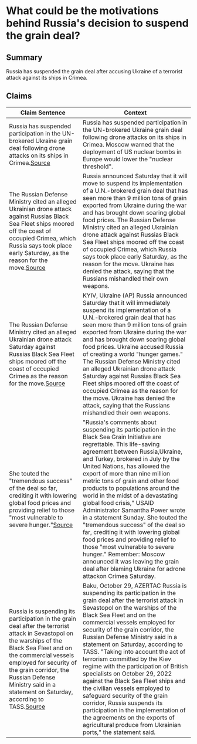 # What could be the motivations behind Russia's decision to suspend the grain deal?

## Summary
Russia has suspended the grain deal after accusing Ukraine of a terrorist attack against its ships in Crimea.

## Claims
| Claim Sentence | Context |
|---|---|
|Russia has suspended participation in the UN-brokered Ukraine grain deal following drone attacks on its ships in Crimea.<a href="https://www.news18.com/videos/ivideos/russia-suspends-ukraine-grain-deal-top-wagner-officer-killed-in-combat-putin-ends-mobilisation-6268975.html" target="_blank">Source</a>| Russia has suspended participation in the UN-brokered Ukraine grain deal following drone attacks on its ships in Crimea. Moscow warned that the deployment of US nuclear bombs in Europe would lower the "nuclear threshold".|
|The Russian Defense Ministry cited an alleged Ukrainian drone attack against Russias Black Sea Fleet ships moored off the coast of occupied Crimea, which Russia says took place early Saturday, as the reason for the move.<a href="https://www.fox9.com/news/russia-suspending-ukraine-grain-export-deal" target="_blank">Source</a>| Russia announced Saturday that it will move to suspend its implementation of a U.N.-brokered grain deal that has seen more than 9 million tons of grain exported from Ukraine during the war and has brought down soaring global food prices. The Russian Defense Ministry cited an alleged Ukrainian drone attack against Russias Black Sea Fleet ships moored off the coast of occupied Crimea, which Russia says took place early Saturday, as the reason for the move. Ukraine has denied the attack, saying that the Russians mishandled their own weapons.|
|The Russian Defense Ministry cited an alleged Ukrainian drone attack Saturday against Russias Black Sea Fleet ships moored off the coast of occupied Crimea as the reason for the move.<a href="https://ca.movies.yahoo.com/russians-said-clearing-ukrainian-regions-111458303.html" target="_blank">Source</a>| KYIV, Ukraine (AP) Russia announced Saturday that it will immediately suspend its implementation of a U.N.-brokered grain deal that has seen more than 9 million tons of grain exported from Ukraine during the war and has brought down soaring global food prices. Ukraine accused Russia of creating a world "hunger games." The Russian Defense Ministry cited an alleged Ukrainian drone attack Saturday against Russias Black Sea Fleet ships moored off the coast of occupied Crimea as the reason for the move. Ukraine has denied the attack, saying that the Russians mishandled their own weapons.|
|She touted the "tremendous success" of the deal so far, crediting it with lowering global food prices and providing relief to those "most vulnerable to severe hunger."<a href="https://www.cnn.com/europe/live-news/russia-ukraine-war-news-10-30-22/h_7a212ad0102564430de7de246a316266" target="_blank">Source</a>| "Russia's comments about suspending its participation in the Black Sea Grain Initiative are regrettable. This life-saving agreement between Russia,Ukraine, and Turkey, brokered in July by the United Nations, has allowed the export of more than nine million metric tons of grain and other food products to populations around the world in the midst of a devastating global food crisis," USAID Administrator Samantha Power wrote in a statement Sunday. She touted the "tremendous success" of the deal so far, crediting it with lowering global food prices and providing relief to those "most vulnerable to severe hunger." Remember: Moscow announced it was leaving the grain deal after blaming Ukraine for adrone attackon Crimea Saturday.|
|Russia is suspending its participation in the grain deal after the terrorist attack in Sevastopol on the warships of the Black Sea Fleet and on the commercial vessels employed for security of the grain corridor, the Russian Defense Ministry said in a statement on Saturday, according to TASS.<a href="https://azertag.az/en/xeber/Russia_suspends_grain_deal_after_terrorist_attack_on_Sevastopol___Defense_Ministry-2355749" target="_blank">Source</a>| Baku, October 29, AZERTAC Russia is suspending its participation in the grain deal after the terrorist attack in Sevastopol on the warships of the Black Sea Fleet and on the commercial vessels employed for security of the grain corridor, the Russian Defense Ministry said in a statement on Saturday, according to TASS. "Taking into account the act of terrorism committed by the Kiev regime with the participation of British specialists on October 29, 2022 against the Black Sea Fleet ships and the civilian vessels employed to safeguard security of the grain corridor, Russia suspends its participation in the implementation of the agreements on the exports of agricultural produce from Ukrainian ports," the statement said.|
